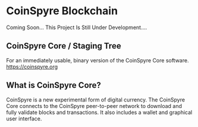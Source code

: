 # CoinSpyre Blockchain

Coming Soon... This Project Is Still 
Under Development....



## CoinSpyre Core / Staging Tree
For an immediately usable, binary version of 
the CoinSpyre Core software.
https://coinspyre.org

## What is CoinSpyre Core?
CoinSpyre is a new experimental form of digital
currency. The CoinSpyre Core connects 
to the CoinSpyre 
peer-to-peer network to download and 
fully validate blocks and transactions. 
It also includes a wallet and graphical 
user interface.

